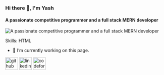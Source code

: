 ### Hi there 👋, I'm Yash
#### A passionate competitive programmer and a full stack MERN developer
![A passionate competitive programmer and a full stack MERN developer](https://media1.giphy.com/media/LmNwrBhejkK9EFP504/200.gif)


Skills: HTML

- 🔭 I’m currently working on this page. 


[<img src='https://cdn.jsdelivr.net/npm/simple-icons@3.0.1/icons/github.svg' alt='github' height='40'>](https://github.com/itsyash009)  [<img src='https://cdn.jsdelivr.net/npm/simple-icons@3.0.1/icons/linkedin.svg' alt='linkedin' height='40'>](https://www.linkedin.com/in/yash-baranwal-0b784a1a9/)  [<img src='https://cdn.jsdelivr.net/npm/simple-icons@3.0.1/icons/codeforces.svg' alt='codeforces' height='40'>](https://codeforces.com/profile/___Yash___)  

